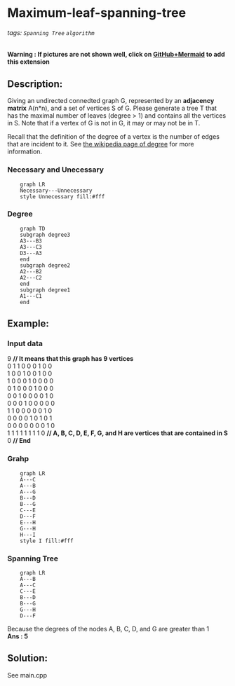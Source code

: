 # Maximum-leaf-spanning-tree

###### tags: `Spanning Tree` `algorithm`

**Warning : If pictures are not shown well, click on [GitHub+Mermaid](https://chrome.google.com/webstore/detail/github-%20-mermaid/goiiopgdnkogdbjmncgedmgpoajilohe) to add this extension**

## Description:

Giving an undirected connedted graph G, represented by an **adjacency matrix** A(n*n), and a set of vertices S of G. Please generate a tree T that has the maximal number of leaves (degree > 1) and contains all the vertices in S. Note that if a vertex of G is not in G, it may or may not be in T.

Recall that the definition of the degree of a vertex is the number of edges that are incident to it. See [the wikipedia page of degree](https://en.wikipedia.org/wiki/Degree_(graph_theory)) for more information. 
 
### Necessary and Unecessary
```mermaid
    graph LR
    Necessary---Unnecessary
    style Unnecessary fill:#fff
```
### Degree
```mermaid
    graph TD
    subgraph degree3
    A3---B3
    A3---C3
    D3---A3
    end
    subgraph degree2
    A2---B2
    A2---C2
    end
    subgraph degree1
    A1---C1
    end
```
## Example:
### Input data  
9 **// It means that this graph has 9 vertices**  
0 1 1 0 0 0 1 0 0  
1 0 0 1 0 0 1 0 0  
1 0 0 0 1 0 0 0 0  
0 1 0 0 0 1 0 0 0  
0 0 1 0 0 0 0 1 0  
0 0 0 1 0 0 0 0 0  
1 1 0 0 0 0 0 1 0  
0 0 0 0 1 0 1 0 1  
0 0 0 0 0 0 0 1 0  
1 1 1 1 1 1 1 1 0 **// A, B, C, D, E, F, G, and H are vertices that are contained in S**  
0 **// End**

### Grahp
```mermaid
    graph LR
    A---C
    A---B
    A---G
    B---D
    B---G
    C---E
    D---F
    E---H
    G---H
    H---I
    style I fill:#fff
```
### Spanning Tree
```mermaid
    graph LR
    A---B
    A---C
    C---E
    B---D
    B---G
    G---H
    D---F
```
Because the degrees of the nodes A, B, C, D, and G are greater than 1  
**Ans : 5**
## Solution:
See main.cpp
